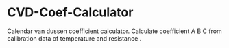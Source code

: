 # CVD-Coef-Calculator
Calendar van dussen coefficient calculator. Calculate coefficient A B C from calibration data of temperature and resistance .
